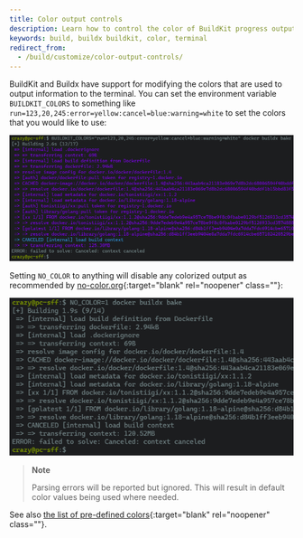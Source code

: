 ```yaml
---
title: Color output controls
description: Learn how to control the color of BuildKit progress output.
keywords: build, buildx buildkit, color, terminal
redirect_from:
  - /build/customize/color-output-controls/
---
```


BuildKit and Buildx have support for modifying the colors that are used to
output information to the terminal. You can set the environment variable
`BUILDKIT_COLORS` to something like `run=123,20,245:error=yellow:cancel=blue:warning=white`
to set the colors that you would like to use:

![Progress output custom colors](../images/buildkit-progress-colors.png)

Setting `NO_COLOR` to anything will disable any colorized output as recommended
by [no-color.org](https://no-color.org/){:target="blank" rel="noopener" class=""}:

![Progress output no color](../images/buildkit-progress-nocolor.png)

> **Note**
>
> Parsing errors will be reported but ignored. This will result in default
> color values being used where needed.

See also [the list of pre-defined colors](https://github.com/moby/buildkit/blob/master/util/progress/progressui/colors.go){:target="blank" rel="noopener" class=""}.
